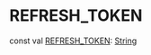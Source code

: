 # REFRESH_TOKEN


const val [REFRESH_TOKEN](-r-e-f-r-e-s-h_-t-o-k-e-n.md): [String](https://kotlinlang.org/api/latest/jvm/stdlib/kotlin/-string/index.html)
